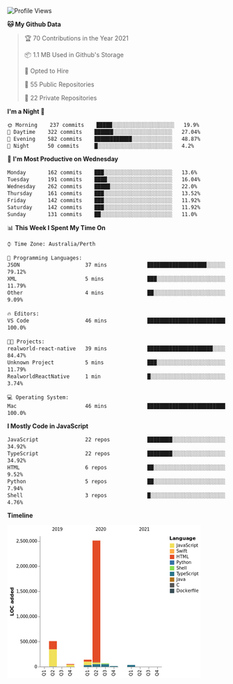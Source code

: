 <!--START_SECTION:waka-->
![Profile Views](http://img.shields.io/badge/Profile%20Views-6-blue)

**🐱 My Github Data** 

> 🏆 70 Contributions in the Year 2021
 > 
> 📦 1.1 MB Used in Github's Storage 
 > 
> 💼 Opted to Hire
 > 
> 📜 55 Public Repositories 
 > 
> 🔑 22 Private Repositories  
 > 
**I'm a Night 🦉** 

```text
🌞 Morning    237 commits    █████░░░░░░░░░░░░░░░░░░░░   19.9% 
🌆 Daytime    322 commits    ██████░░░░░░░░░░░░░░░░░░░   27.04% 
🌃 Evening    582 commits    ████████████░░░░░░░░░░░░░   48.87% 
🌙 Night      50 commits     █░░░░░░░░░░░░░░░░░░░░░░░░   4.2%

```
📅 **I'm Most Productive on Wednesday** 

```text
Monday       162 commits    ███░░░░░░░░░░░░░░░░░░░░░░   13.6% 
Tuesday      191 commits    ████░░░░░░░░░░░░░░░░░░░░░   16.04% 
Wednesday    262 commits    █████░░░░░░░░░░░░░░░░░░░░   22.0% 
Thursday     161 commits    ███░░░░░░░░░░░░░░░░░░░░░░   13.52% 
Friday       142 commits    ███░░░░░░░░░░░░░░░░░░░░░░   11.92% 
Saturday     142 commits    ███░░░░░░░░░░░░░░░░░░░░░░   11.92% 
Sunday       131 commits    ██░░░░░░░░░░░░░░░░░░░░░░░   11.0%

```


📊 **This Week I Spent My Time On** 

```text
⌚︎ Time Zone: Australia/Perth

💬 Programming Languages: 
JSON                     37 mins             ███████████████████░░░░░░   79.12% 
XML                      5 mins              ███░░░░░░░░░░░░░░░░░░░░░░   11.79% 
Other                    4 mins              ██░░░░░░░░░░░░░░░░░░░░░░░   9.09%

🔥 Editors: 
VS Code                  46 mins             █████████████████████████   100.0%

🐱‍💻 Projects: 
realworld-react-native   39 mins             █████████████████████░░░░   84.47% 
Unknown Project          5 mins              ███░░░░░░░░░░░░░░░░░░░░░░   11.79% 
RealworldReactNative     1 min               █░░░░░░░░░░░░░░░░░░░░░░░░   3.74%

💻 Operating System: 
Mac                      46 mins             █████████████████████████   100.0%

```

**I Mostly Code in JavaScript** 

```text
JavaScript               22 repos            ████████░░░░░░░░░░░░░░░░░   34.92% 
TypeScript               22 repos            ████████░░░░░░░░░░░░░░░░░   34.92% 
HTML                     6 repos             ██░░░░░░░░░░░░░░░░░░░░░░░   9.52% 
Python                   5 repos             ██░░░░░░░░░░░░░░░░░░░░░░░   7.94% 
Shell                    3 repos             █░░░░░░░░░░░░░░░░░░░░░░░░   4.76%

```


**Timeline**

![Chart not found](https://raw.githubusercontent.com/NWylynko/NWylynko/main/charts/bar_graph.png) 


<!--END_SECTION:waka-->
